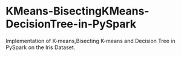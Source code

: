 # KMeans-BisectingKMeans-DecisionTree-in-PySpark
Implementation of K-means,Bisecting K-means and Decision Tree in PySpark on the Iris Dataset.
